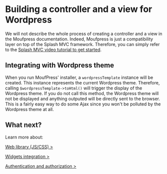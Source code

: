 Building a controller and a view for Wordpress
==============================================

We will not describe the whole process of creating a controller and a view in the Moufpress documentation.
Indeed, Moufpress is just a compatibility layer on top of the Splash MVC framework. Therefore, you can
simply refer to the [Splash MVC video tutorial to get started](http://mouf-php.com/packages/mouf/mvc.splash/doc/writing_controllers.md).

Integrating with Wordpress theme
--------------------------------

When you run MoufPress' installer, a `wordpressTemplate` instance will be created. This instance represents the current
Wordpress theme.
Therefore, calling `$wordpressTemplate->toHtml()` will trigger the display of the Wordpress theme.
If you do not call this method, the Wordpress theme will not be displayed and anything outputed will be directly 
sent to the browser. This is a fairly easy way to do some Ajax since you won't be polluted by the Wordpress theme at all.

What next?
----------

Learn more about:

<a href="scripts-and-styles.md" class="btn btn-primary">Web library (JS/CSS) &gt;</a>

<a href="widgets.md" class="btn">Widgets integration &gt;</a>

<a href="authentication_and_right_management.md" class="btn">Authentication and authorization &gt;</a>